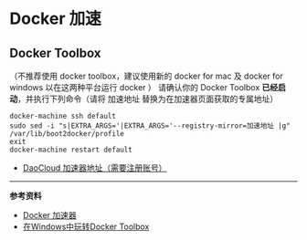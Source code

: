 # Docker 加速

## Docker Toolbox
（不推荐使用 docker toolbox，建议使用新的 docker for mac 及 docker for windows 以在这两种平台运行 docker ）
请确认你的 Docker Toolbox **已经启动**，并执行下列命令（请将 加速地址 替换为在加速器页面获取的专属地址）
```
docker-machine ssh default
sudo sed -i "s|EXTRA_ARGS='|EXTRA_ARGS='--registry-mirror=加速地址 |g" /var/lib/boot2docker/profile
exit
docker-machine restart default
```

* [DaoCloud 加速器地址（需要注册账号）](https://www.daocloud.io/mirror#accelerator-doc)


---
**参考资料**
* [Docker 加速器](http://guide.daocloud.io/dcs/daocloud-9153151.html#docker-toolbox)
* [在Windows中玩转Docker Toolbox](http://www.cnblogs.com/studyzy/p/6113221.html)
